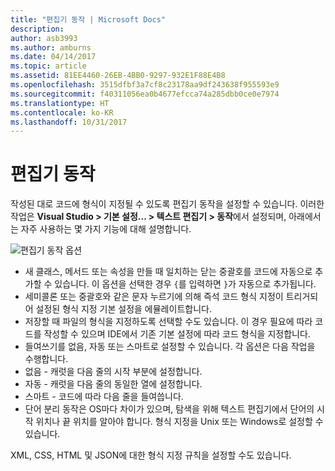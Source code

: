 ```yaml
---
title: "편집기 동작 | Microsoft Docs"
description: 
author: asb3993
ms.author: amburns
ms.date: 04/14/2017
ms.topic: article
ms.assetid: 81EE4460-26EB-4BB0-9297-932E1F88E4B8
ms.openlocfilehash: 3515dfbf3a7cf8c23178aa9df243638f955593e9
ms.sourcegitcommit: f40311056ea0b4677efcca74a285dbb0ce0e7974
ms.translationtype: HT
ms.contentlocale: ko-KR
ms.lasthandoff: 10/31/2017
---
```

# <a name="editor-behavior"></a>편집기 동작

작성된 대로 코드에 형식이 지정될 수 있도록 편집기 동작을 설정할 수 있습니다. 이러한 작업은 **Visual Studio > 기본 설정... > 텍스트 편집기 > 동작**에서 설정되며, 아래에서는 자주 사용하는 몇 가지 기능에 대해 설명합니다.

![편집기 동작 옵션](media/source-editor-image9.png)

*  새 클래스, 메서드 또는 속성을 만들 때 일치하는 닫는 중괄호를 코드에 자동으로 추가할 수 있습니다. 이 옵션을 선택한 경우 `{`를 입력하면 `}`가 자동으로 추가됩니다.
* 세미콜론 또는 중괄호와 같은 문자 누르기에 의해 즉석 코드 형식 지정이 트리거되어 설정된 형식 지정 기본 설정을 에뮬레이트합니다.
* 저장할 때 파일의 형식을 지정하도록 선택할 수도 있습니다. 이 경우 필요에 따라 코드를 작성할 수 있으며 IDE에서 기존 기본 설정에 따라 코드 형식을 지정합니다.
* 들여쓰기를 없음, 자동 또는 스마트로 설정할 수 있습니다. 각 옵션은 다음 작업을 수행합니다.
 * 없음 - 캐럿을 다음 줄의 시작 부분에 설정합니다.
 * 자동 - 캐럿을 다음 줄의 동일한 열에 설정합니다.
 * 스마트 - 코드에 따라 다음 줄을 들여씁니다.
* 단어 분리 동작은 OS마다 차이가 있으며, 탐색을 위해 텍스트 편집기에서 단어의 시작 위치나 끝 위치를 알아야 합니다. 형식 지정을 Unix 또는 Windows로 설정할 수 있습니다.

XML, CSS, HTML 및 JSON에 대한 형식 지정 규칙을 설정할 수도 있습니다.